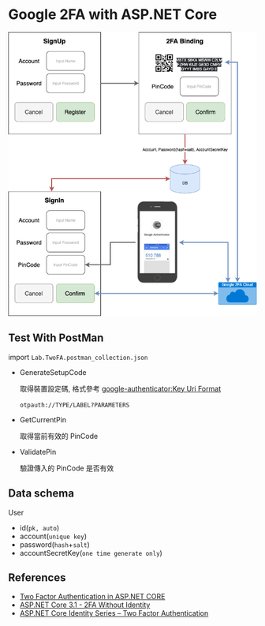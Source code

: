 # Google 2FA with ASP.NET Core

![google2fa.png](images/google2fa.png)

## Test With PostMan

import `Lab.TwoFA.postman_collection.json`

- GenerateSetupCode

  取得裝置設定碼, 格式參考 [google-authenticator:Key Uri Format](https://github.com/google/google-authenticator/wiki/Key-Uri-Format)

  `otpauth://TYPE/LABEL?PARAMETERS`

- GetCurrentPin

  取得當前有效的 PinCode

- ValidatePin

  驗證傳入的 PinCode 是否有效

## Data schema

User

- id(`pk, auto`)
- account(`unique key`)
- password(`hash`+`salt`)
- accountSecretKey(`one time generate only`)

## References

- [Two Factor Authentication in ASP.NET CORE](https://www.youtube.com/watch?v=Q-FMEL9KoEs)
- [ASP.NET Core 3.1 - 2FA Without Identity](https://kenhaggerty.com/articles/article/aspnet-core-31-2fa-without-identity)
- [ASP.NET Core Identity Series – Two Factor Authentication](https://chsakell.com/2019/08/18/asp-net-core-identity-series-two-factor-authentication/)